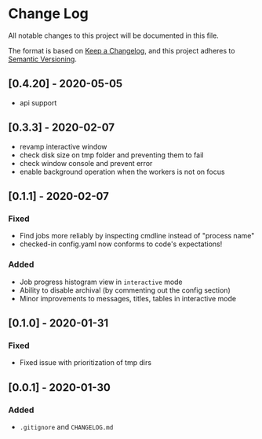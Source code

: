 # Change Log

All notable changes to this project will be documented in this file.

The format is based on [Keep a Changelog](https://keepachangelog.com/en/1.0.0/),
and this project adheres to [Semantic Versioning](https://semver.org/spec/v2.0.0.html).

## [0.4.20] - 2020-05-05
- api support

## [0.3.3] - 2020-02-07
- revamp interactive window
- check disk size on tmp folder and preventing them to fail
- check window console and prevent error
- enable background operation when the workers is not on focus

## [0.1.1] - 2020-02-07
### Fixed
- Find jobs more reliably by inspecting cmdline instead of "process name"
- checked-in config.yaml now conforms to code's expectations!
### Added
- Job progress histogram view in `interactive` mode
- Ability to disable archival (by commenting out the config section)
- Minor improvements to messages, titles, tables in interactive mode

## [0.1.0] - 2020-01-31
### Fixed
- Fixed issue with prioritization of tmp dirs

## [0.0.1] - 2020-01-30
### Added
- `.gitignore` and `CHANGELOG.md`

